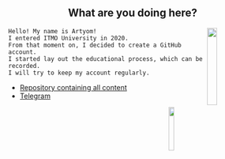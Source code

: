 <h2 align = "center" >What are you doing here?</h2>
<p><img src= "https://gist.githubusercontent.com/GeekTree0101/05d338bb59109fc71871711c6fa49377/raw/3ff868ffcf2f84d419c392667335fe7e9f1bf155/dancing-gopher.gif" width = "20%" align = "right"></p>

    Hello! My name is Artyom!
    I entered ITMO University in 2020.
    From that moment on, I decided to create a GitHub account.
    I started lay out the educational process, which can be recorded.
    I will try to keep my account regularly.

<div>
    <ul>
        <li><a href="https://github.com/fadyat/ITMO-PROBLEMS"> Repository containing all content</a></li>
        <li><a href="https://t.me/not_fadyat">Telegram</a>
    </ul>
</div>
<img src= "https://komarev.com/ghpvc/?username=fadyat" width="15%" align = "right">
<br>
